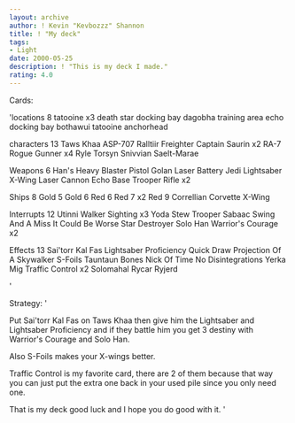 ```yaml
---
layout: archive
author: ! Kevin "Kevbozzz" Shannon
title: ! "My deck"
tags:
- Light
date: 2000-05-25
description: ! "This is my deck I made."
rating: 4.0
---
```

Cards: 

'locations 8
tatooine x3
death star docking bay
dagobha training area
echo docking bay
bothawui
tatooine anchorhead

characters 13
Taws Khaa
ASP-707
Ralltiir Freighter Captain
Saurin x2
RA-7
Rogue Gunner x4
Ryle Torsyn
Snivvian
Saelt-Marae

Weapons 6
Han's Heavy Blaster Pistol
Golan Laser Battery
Jedi Lightsaber
X-Wing Laser Cannon
Echo Base Trooper Rifle x2

Ships 8
Gold 5
Gold 6
Red 6
Red 7 x2
Red 9
Correllian Corvette
X-Wing

Interrupts 12
Utinni
Walker Sighting x3
Yoda Stew
Trooper Sabaac
Swing And A Miss
It Could Be Worse
Star Destroyer
Solo Han
Warrior's Courage x2

Effects 13
Sai'torr Kal Fas
Lightsaber Proficiency
Quick Draw
Projection Of A Skywalker
S-Foils
Tauntaun Bones
Nick Of Time
No Disintegrations
Yerka Mig
Traffic Control x2
Solomahal
Rycar Ryjerd


'

Strategy: '

Put Sai'torr Kal Fas on Taws Khaa then give him the Lightsaber and Lightsaber Proficiency and if they battle him you get 3 destiny with Warrior's Courage and Solo Han.

Also S-Foils makes your X-wings better.

Traffic Control is my favorite card, there are 2 of them because that way you can just put the extra one back in your used pile since you only need one.

That is my deck good luck and I hope you do good with it.  '